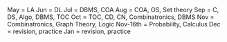 May = LA
Jun = DL
Jul = DBMS, COA
Aug = COA, OS, Set theory
Sep = C, DS, Algo, DBMS, TOC
Oct = TOC, CD, CN, Combinatronics, DBMS
Nov = Combinatronics, Graph Theory, Logic
Nov-16th = Probability, Calculus
Dec = revision, practice
Jan = revision, practice
